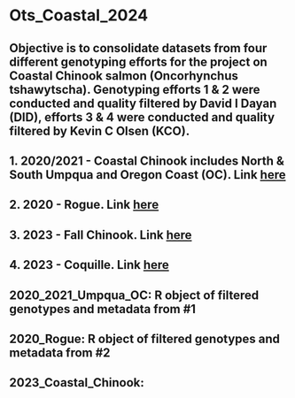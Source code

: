# Ots_Coastal_2024
## Objective is to consolidate datasets from four different genotyping efforts for the project on Coastal Chinook salmon (Oncorhynchus tshawytscha). Genotyping efforts 1 & 2 were conducted and quality filtered by David I Dayan (DID), efforts 3 & 4 were conducted and quality filtered by Kevin C Olsen (KCO). 

## 1. 2020/2021 - Coastal Chinook includes North & South Umpqua and Oregon Coast (OC). Link [here](https://github.com/david-dayan/Umpqua_Ots_OC_or_SONCC/tree/main/genotype_data/OC_Umpqua)

## 2. 2020 - Rogue. Link [here](https://github.com/david-dayan/Umpqua_Ots_OC_or_SONCC/tree/main/genotype_data/Rogue)

## 3. 2023 - Fall Chinook. Link [here](https://github.com/Olsen-KC/Ots_Coastal_2024/tree/main/2023_Fall_Coastal_Chinook)

## 4. 2023 - Coquille. Link [here](https://github.com/Olsen-KC/Ots_COQR_2023/tree/main/filtering_record_filtered_genotypes) 

## 2020_2021_Umpqua_OC: R object of filtered genotypes and metadata from #1 
## 2020_Rogue: R object of filtered genotypes and metadata from #2 
## 2023_Coastal_Chinook: 
